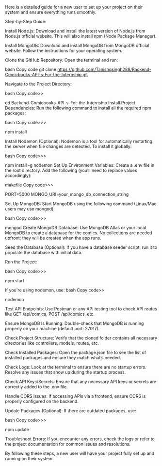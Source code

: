 
Here is a detailed guide for a new user to set up your project on their system and ensure everything runs smoothly.

Step-by-Step Guide:

Install Node.js: Download and install the latest version of Node.js from Node.js official website. This will also install npm (Node Package Manager).

Install MongoDB: Download and install MongoDB from MongoDB official website. Follow the instructions for your operating system.

Clone the GitHub Repository: Open the terminal and run:

bash
Copy code
<In VS Code Terminal make sure you have Bash installed>git clone https://github.com/Tanishqsingh288/Backend-Comicbooks-API-s-For-the-Internship.git

Navigate to the Project Directory:

bash
Copy code>>

cd Backend-Comicbooks-API-s-For-the-Internship
Install Project Dependencies: Run the following command to install all the required npm packages:


bash
Copy code>>>

npm install


Install Nodemon (Optional): Nodemon is a tool for automatically restarting the server when file changes are detected. To install it globally:

bash
Copy code>>>


npm install -g nodemon
Set Up Environment Variables: Create a .env file in the root directory. Add the following (you’ll need to replace values accordingly):

makefile
Copy code>>>

PORT=5000
MONGO_URI=your_mongo_db_connection_string


Set Up MongoDB: Start MongoDB using the following command (Linux/Mac users may use mongod):

bash
Copy code>>>

mongod
Create MongoDB Database: Use MongoDB Atlas or your local MongoDB to create a database for the comics. No collections are needed upfront; they will be created when the app runs.

Seed the Database (Optional): If you have a database seeder script, run it to populate the database with initial data.

Run the Project:

bash
Copy code>>>

npm start

If you're using nodemon, use:
bash
Copy code>>

nodemon


Test API Endpoints: Use Postman or any API testing tool to check API routes like GET /api/comics, POST /api/comics, etc.

Ensure MongoDB Is Running: Double-check that MongoDB is running properly on your machine (default port: 27017).

Check Project Structure: Verify that the cloned folder contains all necessary directories like controllers, models, routes, etc.

Check Installed Packages: Open the package.json file to see the list of installed packages and ensure they match what’s needed.

Check Logs: Look at the terminal to ensure there are no startup errors. Resolve any issues that show up during the startup process.

Check API Keys/Secrets: Ensure that any necessary API keys or secrets are correctly added to the .env file.

Handle CORS Issues: If accessing APIs via a frontend, ensure CORS is properly configured on the backend.

Update Packages (Optional): If there are outdated packages, use:

bash
Copy code>>>

npm update


Troubleshoot Errors: If you encounter any errors, check the logs or refer to the project documentation for common issues and resolutions.

By following these steps, a new user will have your project fully set up and running on their system.